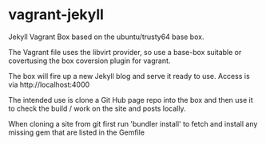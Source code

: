 # vagrant-jekyll

Jekyll Vagrant Box based on the ubuntu/trusty64 base box.

The Vagrant file uses the libvirt provider, so use a base-box suitable or covertusing the box coversion plugin for vagrant.

The box will fire up a new Jekyll blog and serve it ready to use.  Access is via http://localhost:4000

The intended use is clone a Git Hub page repo into the box and then use it to check the build / work on the site and posts locally.

When cloning a site from git first run 'bundler install'  to fetch and install any missing gem that are listed in the Gemfile 









